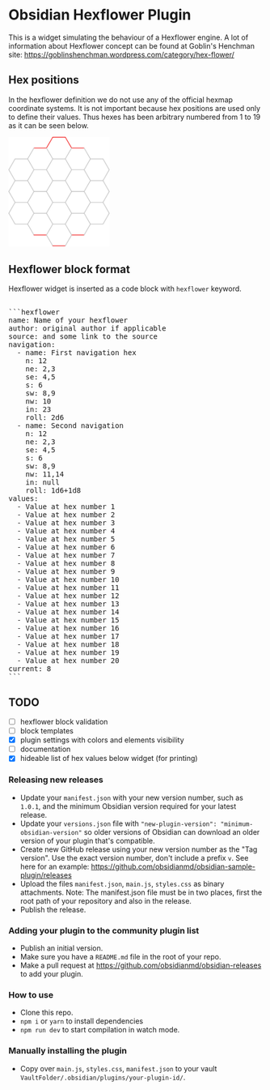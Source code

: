 # Obsidian Hexflower Plugin

This is a widget simulating the behaviour of a Hexflower engine. A lot of information about Hexflower concept can be found at Goblin's Henchman site: <https://goblinshenchman.wordpress.com/category/hex-flower/>

## Hex positions

In the hexflower definition we do not use any of the official hexmap coordinate systems. It is not important because hex positions are used only to define their values. Thus hexes has been arbitrary numbered from 1 to 19 as it can be seen below.

<img src="src/assets/hf.svg" width="200" alt="hex numbers"/>

## Hexflower block format

Hexflower widget is inserted as a code block with `hexflower` keyword.

<pre>

```hexflower
name: Name of your hexflower
author: original author if applicable
source: and some link to the source
navigation:
  - name: First navigation hex
    n: 12
    ne: 2,3
    se: 4,5
    s: 6
    sw: 8,9
    nw: 10
    in: 23
    roll: 2d6
  - name: Second navigation
    n: 12
    ne: 2,3
    se: 4,5
    s: 6
    sw: 8,9
    nw: 11,14
    in: null
    roll: 1d6+1d8
values:
  - Value at hex number 1
  - Value at hex number 2
  - Value at hex number 3
  - Value at hex number 4
  - Value at hex number 5
  - Value at hex number 6
  - Value at hex number 7
  - Value at hex number 8
  - Value at hex number 9
  - Value at hex number 10
  - Value at hex number 11
  - Value at hex number 12
  - Value at hex number 13
  - Value at hex number 14
  - Value at hex number 15
  - Value at hex number 16
  - Value at hex number 17
  - Value at hex number 18
  - Value at hex number 19
  - Value at hex number 20  
current: 8
```
</pre>

## TODO

- [ ] hexflower block validation
- [ ] block templates
- [x] plugin settings with colors and elements visibility
- [ ] documentation
- [x] hideable list of hex values below widget (for printing)

### Releasing new releases

- Update your `manifest.json` with your new version number, such as `1.0.1`, and the minimum Obsidian version required for your latest release.
- Update your `versions.json` file with `"new-plugin-version": "minimum-obsidian-version"` so older versions of Obsidian can download an older version of your plugin that's compatible.
- Create new GitHub release using your new version number as the "Tag version". Use the exact version number, don't include a prefix `v`. See here for an example: <https://github.com/obsidianmd/obsidian-sample-plugin/releases>
- Upload the files `manifest.json`, `main.js`, `styles.css` as binary attachments. Note: The manifest.json file must be in two places, first the root path of your repository and also in the release.
- Publish the release.

### Adding your plugin to the community plugin list

- Publish an initial version.
- Make sure you have a `README.md` file in the root of your repo.
- Make a pull request at <https://github.com/obsidianmd/obsidian-releases> to add your plugin.

### How to use

- Clone this repo.
- `npm i` or `yarn` to install dependencies
- `npm run dev` to start compilation in watch mode.

### Manually installing the plugin

- Copy over `main.js`, `styles.css`, `manifest.json` to your vault `VaultFolder/.obsidian/plugins/your-plugin-id/`.
